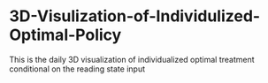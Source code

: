 # 3D-Visulization-of-Individulized-Optimal-Policy
This is the daily 3D visualization of individualized optimal treatment conditional on the reading state input
